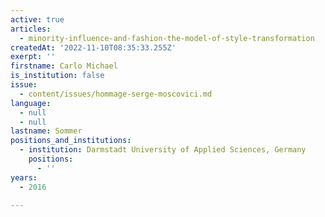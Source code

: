 ```yaml
---
active: true
articles:
  - minority-influence-and-fashion-the-model-of-style-transformation
createdAt: '2022-11-10T08:35:33.255Z'
exerpt: ''
firstname: Carlo Michael
is_institution: false
issue:
  - content/issues/hommage-serge-moscovici.md
language:
  - null
  - null
lastname: Sommer
positions_and_institutions:
  - institution: Darmstadt University of Applied Sciences, Germany
    positions:
      - ''
years:
  - 2016

---
```

